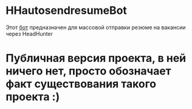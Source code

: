 # HHautosendresumeBot
Этот [бот](https://t.me/BotForAutoPost_bot) предназначен для массовой отправки резюме на вакансии через HeadHunter

# Публичная версия проекта, в ней ничего нет, просто обозначает факт существования такого проекта :)
